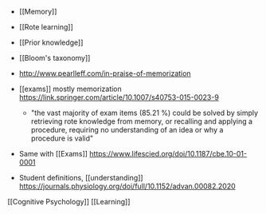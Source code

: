 - [[Memory]]
- [[Rote learning]]
- [[Prior knowledge]]
- [[Bloom's taxonomy]]

- http://www.pearlleff.com/in-praise-of-memorization
- [[exams]] mostly memorization https://link.springer.com/article/10.1007/s40753-015-0023-9
	-  &quot;the vast majority of exam items (85.21 %) could be solved by simply retrieving rote knowledge from memory, or recalling and applying a procedure, requiring no understanding of an idea or why a procedure is valid&quot;

- Same with [[Exams]] https://www.lifescied.org/doi/10.1187/cbe.10-01-0001

- Student definitions, [[understanding]] https://journals.physiology.org/doi/full/10.1152/advan.00082.2020

[[Cognitive Psychology]] [[Learning]]
